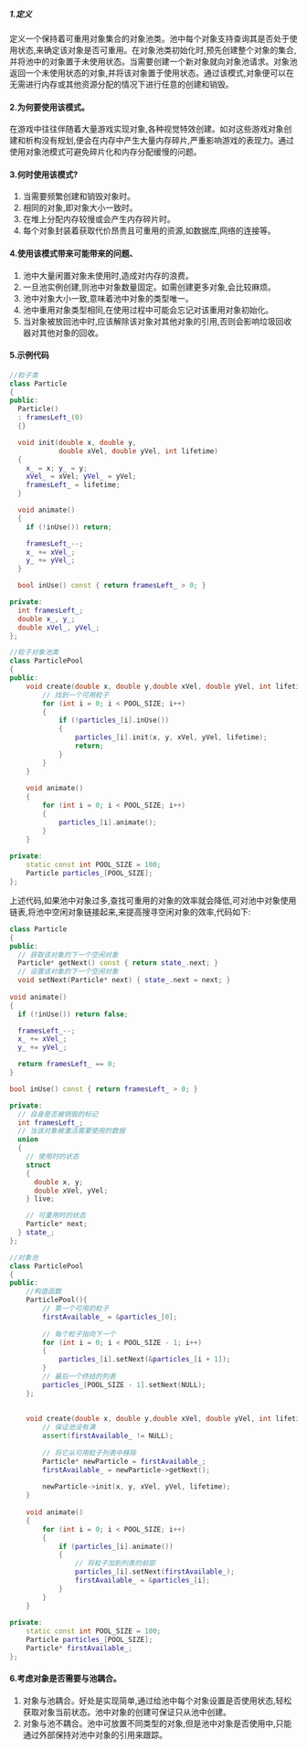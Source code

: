 ##### 1.定义
定义一个保持着可重用对象集合的对象池类。池中每个对象支持查询其是否处于使用状态,来确定该对象是否可重用。在对象池类初始化时,预先创建整个对象的集合,并将池中的对象置于未使用状态。当需要创建一个新对象就向对象池请求。对象池返回一个未使用状态的对象,并将该对象置于使用状态。通过该模式,对象便可以在无需进行内存或其他资源分配的情况下进行任意的创建和销毁。

#### 2.为何要使用该模式。
在游戏中往往伴随着大量游戏实现对象,各种视觉特效创建。如对这些游戏对象创建和析构没有规划,便会在内存中产生大量内存碎片,严重影响游戏的表现力。通过使用对象池模式可避免碎片化和内存分配缓慢的问题。

#### 3.何时使用该模式?
1. 当需要频繁创建和销毁对象时。
2. 相同的对象,即对象大小一致时。
3. 在堆上分配内存较慢或会产生内存碎片时。
4. 每个对象封装着获取代价昂贵且可重用的资源,如数据库,网络的连接等。

#### 4.使用该模式带来可能带来的问题、
1. 池中大量闲置对象未使用时,造成对内存的浪费。
2. 一旦池实例创建,则池中对象数量固定。如需创建更多对象,会比较麻烦。
3. 池中对象大小一致,意味着池中对象的类型唯一。
4. 池中重用对象类型相同,在使用过程中可能会忘记对该重用对象初始化。
5. 当对象被放回池中时,应该解除该对象对其他对象的引用,否则会影响垃圾回收器对其他对象的回收。

#### 5.示例代码
```cpp
//粒子类
class Particle
{
public:
  Particle()
  : framesLeft_(0)
  {}

  void init(double x, double y,
            double xVel, double yVel, int lifetime)
  {
    x_ = x; y_ = y;
    xVel_ = xVel; yVel_ = yVel;
    framesLeft_ = lifetime;
  }

  void animate()
  {
    if (!inUse()) return;

    framesLeft_--;
    x_ += xVel_;
    y_ += yVel_;
  }

  bool inUse() const { return framesLeft_ > 0; }

private:
  int framesLeft_;
  double x_, y_;
  double xVel_, yVel_;
};

//粒子对象池类
class ParticlePool
{
public:
    void create(double x, double y,double xVel, double yVel, int lifetime){
        // 找到一个可用粒子
        for (int i = 0; i < POOL_SIZE; i++)
        {
            if (!particles_[i].inUse())
            {
                particles_[i].init(x, y, xVel, yVel, lifetime);
                return;
            }
        }
    }
    
    void animate()
    {
        for (int i = 0; i < POOL_SIZE; i++)
        {
            particles_[i].animate();
        }
    }
    
private:
    static const int POOL_SIZE = 100;
    Particle particles_[POOL_SIZE];
};
```
上述代码,如果池中对象过多,查找可重用的对象的效率就会降低,可对池中对象使用链表,将池中空闲对象链接起来,来提高搜寻空闲对象的效率,代码如下:
```cpp
class Particle
{
public:
  // 获取该对象的下一个空闲对象
  Particle* getNext() const { return state_.next; }
  // 设置该对象的下一个空闲对象
  void setNext(Particle* next) { state_.next = next; }
  
void animate()
{
  if (!inUse()) return false;

  framesLeft_--;
  x_ += xVel_;
  y_ += yVel_;

  return framesLeft_ == 0;
}

bool inUse() const { return framesLeft_ > 0; }

private:
  // 自身是否被销毁的标记
  int framesLeft_;
  // 当该对象被激活需要使用的数据
  union
  {
    // 使用时的状态
    struct
    {
      double x, y;
      double xVel, yVel;
    } live;

    // 可重用时的状态
    Particle* next;
  } state_;
};

//对象池
class ParticlePool
{
public:
    //构造函数
    ParticlePool(){
        // 第一个可用的粒子
        firstAvailable_ = &particles_[0];
        
        // 每个粒子指向下一个
        for (int i = 0; i < POOL_SIZE - 1; i++)
        {
            particles_[i].setNext(&particles_[i + 1]);
        }
        // 最后一个终结的列表
        particles_[POOL_SIZE - 1].setNext(NULL);
    };
    
    
    void create(double x, double y,double xVel, double yVel, int lifetime){
        // 保证池没有满
        assert(firstAvailable_ != NULL);
        
        // 将它从可用粒子列表中移除
        Particle* newParticle = firstAvailable_;
        firstAvailable_ = newParticle->getNext();
        
        newParticle->init(x, y, xVel, yVel, lifetime);
    }
    
    void animate()
    {
        for (int i = 0; i < POOL_SIZE; i++)
        {
            if (particles_[i].animate())
            {
                // 将粒子加到列表的前部
                particles_[i].setNext(firstAvailable_);
                firstAvailable_ = &particles_[i];
            }
        }
    }
    
private:
    static const int POOL_SIZE = 100;
    Particle particles_[POOL_SIZE];
    Particle* firstAvailable_;
};
```

#### 6.考虑对象是否需要与池耦合。
1. 对象与池耦合。好处是实现简单,通过给池中每个对象设置是否使用状态,轻松获取对象当前状态。池中对象的创建可保证只从池中创建。  
2. 对象与池不耦合。池中可放置不同类型的对象,但是池中对象是否使用中,只能通过外部保持对池中对象的引用来跟踪。


